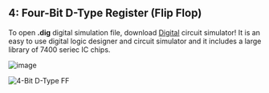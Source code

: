 ## 4: Four-Bit D-Type Register (Flip Flop)

To open **.dig** digital simulation file, download [Digital](https://github.com/hneemann/Digital) circuit simulator! It is an easy to use digital logic designer and circuit simulator and it includes a large library of 7400 seriec IC chips.

![image](https://github.com/pietrea2/7400-Series-IC-And-Transistor-Digital-Circuits/assets/60241038/a4a914ad-93e5-4c14-9401-b8c81aa687ff)

![4-Bit D-Type FF](https://github.com/pietrea2/7400-Series-IC-Digital-Circuits/blob/main/4%20Four%20Bit%20D-Type%20Register/4%20Bit%20D%20Type%20Register.png)
